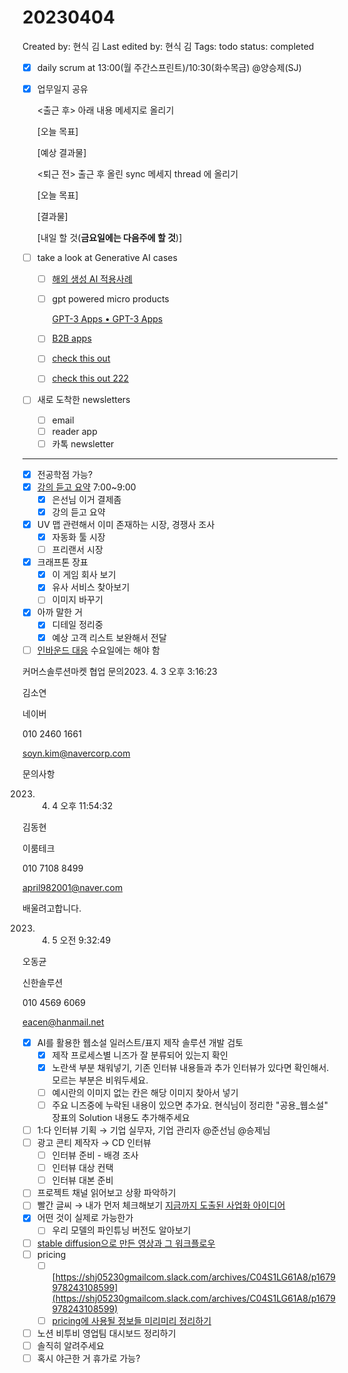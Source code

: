 # 20230404

Created by: 현식 김
Last edited by: 현식 김
Tags: todo
status: completed

- [x]  daily scrum at 13:00(월 주간스프린트)/10:30(화수목금)  @양승제(SJ)
- [x]  업무일지 공유
    
    <출근 후> 아래 내용 메세지로 올리기
    
    [오늘 목표]
    
    [예상 결과물]
    
    <퇴근 전> 출근 후 올린 sync 메세지 thread 에 올리기
    
    [오늘 목표]
    
    [결과물]
    
    [내일 할 것(**금요일에는 다음주에 할 것**)]
    
- [ ]  take a look at Generative AI cases
    - [ ]  [해외 생성 AI 적용사례](https://www.notion.so/AI-fc66f14a19f3421a8564c616513692ac?pvs=21)
    - [ ]  gpt powered micro products
        
        [GPT-3 Apps • GPT-3 Apps](https://gpt-apps.com/)
        
    - [ ]  [B2B apps](https://www.notion.so/SaaS-B2B-by-bf26e8c9605744aa9c710a62cdc36b41?pvs=21)
    - [ ]  [check this out](https://lionrocket.slack.com/archives/C022N3PU5EG/p1680161822427429)
    - [ ]  [check this out 222](https://lionrocket.slack.com/archives/C01F2SRJXLK/p1680222703532449)
- [ ]  새로 도착한 newsletters
    - [ ]  email
    - [ ]  reader app
    - [ ]  카톡 newsletter

---

- [x]  전공학점 가능?
- [x]  [강의 듣고 요약](https://www.grownbetter.com/program/802?product=794&fbclid=IwAR2D5kJ9MqlCcwC21G49bYygtFE6xYnpV60aUAArjboS0PXMq12oDwd2h4s&mibextid=Zxz2cZ) 7:00~9:00
    - [x]  은선님 이거 결제좀
    - [x]  강의 듣고 요약
- [x]  UV 맵 관련해서  이미 존재하는 시장, 경쟁사 조사
    - [x]  자동화 툴 시장
    - [ ]  프리랜서 시장
- [x]  크래프톤 장표
    - [x]  이 게임 회사 보기
    - [x]  유사 서비스 찾아보기
    - [ ]  이미지 바꾸기
- [x]  아까 말한 거
    - [x]  디테일 정리중
    - [x]  예상 고객 리스트 보완해서 전달
- [ ]  [인바운드 대응](https://shj05230gmailcom.slack.com/archives/C04S1LG61A8/p1680582326620209) 수요일에는 해야 함

커머스솔루션마켓 협업 문의2023. 4. 3 오후 3:16:23

김소연

네이버

010 2460 1661

[soyn.kim@navercorp.com](mailto:soyn.kim@navercorp.com)

문의사항

2023. 4. 4 오후 11:54:32

김동현

이룸테크

010 7108 8499

[april982001@naver.com](mailto:april982001@naver.com)

배울려고합니다.

2023. 4. 5 오전 9:32:49

오동균

신한솔루션

010 4569 6069

[eacen@hanmail.net](mailto:eacen@hanmail.net)

- [x]  AI를 활용한 웹소설 일러스트/표지 제작 솔루션 개발 검토
    - [x]  제작 프로세스별 니즈가 잘 분류되어 있는지 확인
    - [x]  노란색 부분 채워넣기, 기존 인터뷰 내용들과 추가 인터뷰가 있다면 확인해서. 모르는 부분은 비워두세요.
    - [ ]  예시란의 이미지 없는 칸은 해당 이미지 찾아서 넣기
    - [ ]  주요 니즈중에 누락된 내용이 있으면 추가요. 현식님이 정리한 "공용_웹소설" 장표의 Solution 내용도 추가해주세요
- [ ]  1:다 인터뷰 기획 → 기업 실무자, 기업 관리자 @준선님 @승제님
- [ ]  광고 콘티 제작자 → CD 인터뷰
    - [ ]  인터뷰 준비 - 배경 조사
    - [ ]  인터뷰 대상 컨택
    - [ ]  인터뷰 대본 준비
- [ ]  프로젝트 채널 읽어보고 상황 파악하기
- [ ]  빨간 글씨 → 내가 먼저 체크해보기 [지금까지 도출된 사업화 아이디어](%E1%84%8C%E1%85%B5%E1%84%80%E1%85%B3%E1%86%B7%E1%84%81%E1%85%A1%E1%84%8C%E1%85%B5%20%E1%84%83%E1%85%A9%E1%84%8E%E1%85%AE%E1%86%AF%E1%84%83%E1%85%AC%E1%86%AB%20%E1%84%89%E1%85%A1%E1%84%8B%E1%85%A5%E1%86%B8%E1%84%92%E1%85%AA%20%E1%84%8B%E1%85%A1%E1%84%8B%E1%85%B5%E1%84%83%E1%85%B5%E1%84%8B%E1%85%A5%206be4d8cf0a384d7f9b6f50c73a5c9b0e.md)
- [x]  어떤 것이 실제로 가능한가
    - [ ]  우리 모델의 파인튜닝 버전도 알아보기
- [ ]  [stable diffusion으로 만든 영상과 그 워크플로우](https://lionrocket.slack.com/archives/C01F2SRJXLK/p1680139963657019)
- [ ]  pricing
    - [ ]  [https://shj05230gmailcom.slack.com/archives/C04S1LG61A8/p1679978243108599](https://shj05230gmailcom.slack.com/archives/C04S1LG61A8/p1679978243108599)
    - [ ]  [pricing에 사용될 정보들 미리미리 정리하기](Pricing%20strategy%2017295d8505ce4f07b32a6a8344fbfb5f.md)
- [ ]  노션 비투비 영업팀 대시보드 정리하기
- [ ]  솔직히 알려주세요
- [ ]  혹시 야근한 거 휴가로 가능?